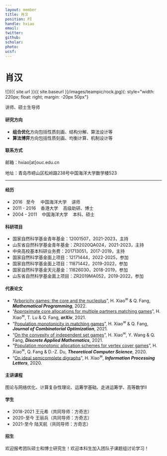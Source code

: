 ```yaml
---
layout: member
title: 肖汉
position: PI
handle: hxiao
email: 
twitter:
github:
scholar: 
photo: 
ucsf: 
---
```


# 肖汉

![]({{ site.url }}{{ site.baseurl }}/images/teampic/rock.jpg){: style="width: 220px; float: right; margin: -20px 50px"}

讲师、硕士生导师

#### 研究方向
- **组合优化**方向包括性质刻画、结构分解、算法设计等
- **算法博弈**方向包括性质刻画、均衡计算、机制设计等

#### 联系方式

邮箱：hxiao[at]ouc.edu.cn

地址：青岛市崂山区松岭路238号中国海洋大学数学楼523

---

#### 经历
- 2016 &nbsp; 至今 &thinsp;&nbsp;&nbsp; 中国海洋大学 &nbsp;&nbsp; 讲师
- 2011 - 2016 &nbsp;&nbsp; 香港大学 &nbsp;&nbsp; 高级助研、博士
- 2004 - 2011 &nbsp;&nbsp; 中国海洋大学 &nbsp;&nbsp; 本科、硕士

#### 科研项目
- 国家自然科学基金青年基金：12001507，2021-2023，主持
- 山东省自然科学基金青年基金：ZR2020QA024，2021-2023，主持
- 中央高校基本科研业务费：201713051，2017-2019，主持
- 国家自然科学基金面上项目：12171444，2022-2025，参加
- 国家自然科学基金面上项目：11871442，2019-2022，参加
- 国家自然科学基金天元基金：11826030，2018-2019，参加
- 山东省自然科学基金面上项目：ZR2019MA052，2019-2022，参加


#### 代表论文
- “[Arboricity games: the core and the nucleolus](https://link.springer.com/article/10.1007/s10107-021-01752-w)”, H. Xiao<sup><span>&#9993;</span></sup> & Q. Fang, ***Mathematical Programming***, 2022.
- “[Approximate core allocations for multiple partners matching games](https://arxiv.org/abs/2107.01442)”, H. Xiao<sup><span>&#9993;</span></sup>, T. Lu & Q. Fang, ***arXiv***, 2021.
- “[Population monotonicity in matching games](https://link.springer.com/article/10.1007%2Fs10878-021-00804-3)”, H. Xiao<sup><span>&#9993;</span></sup> & Q. Fang, ***Journal of Combinatorial Optimization***, 2021.
- “[On the convexity of independent set games](https://www.sciencedirect.com/science/article/pii/S0166218X20304510)”, H. Xiao<sup><span>&#9993;</span></sup>, Y. Wang & Q. Fang, ***Discrete Applied Mathematics***, 2021.
- “[Population monotonic allocation schemes for vertex cover games](https://www.sciencedirect.com/science/article/abs/pii/S0304397520304047)”, H. Xiao<sup><span>&#9993;</span></sup>, Q. Fang & D.-Z. Du, ***Theoretical Computer Science***, 2020.
- “[On ideal semicomplete digraphs](https://www.sciencedirect.com/science/article/abs/pii/S0020019019301863)", H. Xiao<sup><span>&#9993;</span></sup>, ***Information Processing Letters***, 2020.

#### 主讲课程
图论与网络优化、计算复杂性理论、运筹学基础、走进运筹学、高等数学II

#### 学生
- 2018-2021 王元希（共同导师：方奇志）
- 2020-至今 王丽兵（共同导师：方奇志）
- 2021-至今 陆天航（共同导师：方奇志）

#### 招生
欢迎报考团队硕士和博士研究生！欢迎本科生加入团队子课题组讨论学习！
